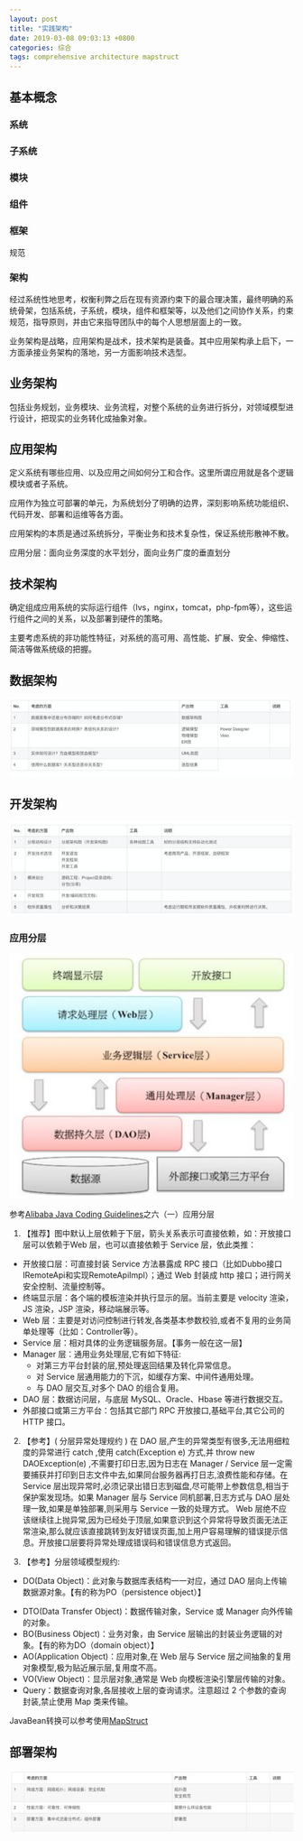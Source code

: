 ```yaml
---
layout: post
title: "实践架构"
date: 2019-03-08 09:03:13 +0800
categories: 综合
tags: comprehensive architecture mapstruct
---
```


## 基本概念

### 系统

### 子系统

### 模块

### 组件

### 框架

规范

### 架构

经过系统性地思考，权衡利弊之后在现有资源约束下的最合理决策，最终明确的系统骨架，包括系统，子系统，模块，组件和框架等，以及他们之间协作关系，约束规范，指导原则，并由它来指导团队中的每个人思想层面上的一致。

业务架构是战略，应用架构是战术，技术架构是装备。其中应用架构承上启下，一方面承接业务架构的落地，另一方面影响技术选型。

## 业务架构

包括业务规划，业务模块、业务流程，对整个系统的业务进行拆分，对领域模型进行设计，把现实的业务转化成抽象对象。

## 应用架构

定义系统有哪些应用、以及应用之间如何分工和合作。这里所谓应用就是各个逻辑模块或者子系统。

应用作为独立可部署的单元，为系统划分了明确的边界，深刻影响系统功能组织、代码开发、部署和运维等各方面。

应用架构的本质是通过系统拆分，平衡业务和技术复杂性，保证系统形散神不散。

应用分层：面向业务深度的水平划分，面向业务广度的垂直划分

## 技术架构

确定组成应用系统的实际运行组件（lvs，nginx，tomcat，php-fpm等），这些运行组件之间的关系，以及部署到硬件的策略。

主要考虑系统的非功能性特征，对系统的高可用、高性能、扩展、安全、伸缩性、简洁等做系统级的把握。

## 数据架构

![database architecture](/images/database-architecture.jpeg)

## 开发架构

![development architecture](/images/development-architecture.jpeg)

### 应用分层

![应用分层](/images/application-layering.png)

参考[Alibaba Java Coding Guidelines](https://github.com/alibaba/p3c)之六（一）应用分层

1. 【推荐】图中默认上层依赖于下层，箭头关系表示可直接依赖，如：开放接口层可以依赖于Web 层，也可以直接依赖于 Service 层，依此类推：

- 开放接口层：可直接封装 Service 方法暴露成 RPC 接口（比如Dubbo接口IRemoteApi和实现RemoteApiImpl）；通过 Web 封装成 http 接口；进行网关安全控制、流量控制等。
- 终端显示层：各个端的模板渲染并执行显示的层。当前主要是 velocity 渲染，JS 渲染，JSP 渲染，移动端展示等。
- Web 层：主要是对访问控制进行转发,各类基本参数校验,或者不复用的业务简单处理等（比如：Controller等）。
- Service 层：相对具体的业务逻辑服务层。【事务一般在这一层】
- Manager 层：通用业务处理层,它有如下特征:
     - 对第三方平台封装的层,预处理返回结果及转化异常信息。
     - 对 Service 层通用能力的下沉，如缓存方案、中间件通用处理。
     - 与 DAO 层交互,对多个 DAO 的组合复用。
- DAO 层：数据访问层，与底层 MySQL、Oracle、Hbase 等进行数据交互。
- 外部接口或第三方平台：包括其它部门 RPC 开放接口,基础平台,其它公司的 HTTP 接口。

2. 【参考】( 分层异常处理规约 ) 在 DAO 层,产生的异常类型有很多,无法用细粒度的异常进行 catch ,使用 catch(Exception e) 方式,并 throw new DAOException(e) ,不需要打印日志,因为日志在 Manager / Service 层一定需要捕获并打印到日志文件中去,如果同台服务器再打日志,浪费性能和存储。在 Service 层出现异常时,必须记录出错日志到磁盘,尽可能带上参数信息,相当于保护案发现场。如果 Manager 层与 Service 同机部署,日志方式与 DAO 层处理一致,如果是单独部署,则采用与 Service 一致的处理方式。 Web 层绝不应该继续往上抛异常,因为已经处于顶层,如果意识到这个异常将导致页面无法正常渲染,那么就应该直接跳转到友好错误页面,加上用户容易理解的错误提示信息。开放接口层要将异常处理成错误码和错误信息方式返回。

3. 【参考】分层领域模型规约:

* DO(Data Object)：此对象与数据库表结构一一对应，通过 DAO 层向上传输数据源对象。【有的称为PO（persistence object）】

- DTO(Data Transfer Object)：数据传输对象，Service 或 Manager 向外传输的对象。
- BO(Business Object)：业务对象，由 Service 层输出的封装业务逻辑的对象。【有的称为DO（domain object）】
- AO(Application Object)：应用对象,在 Web 层与 Service 层之间抽象的复用对象模型,极为贴近展示层,复用度不高。
- VO(View Object)：显示层对象,通常是 Web 向模板渲染引擎层传输的对象。
- Query：数据查询对象,各层接收上层的查询请求。注意超过 2 个参数的查询封装,禁止使用 Map 类来传输。

JavaBean转换可以参考使用[MapStruct](https://mapstruct.org/)

## 部署架构

![deployment architecture](/images/deployment-architecture.jpeg)